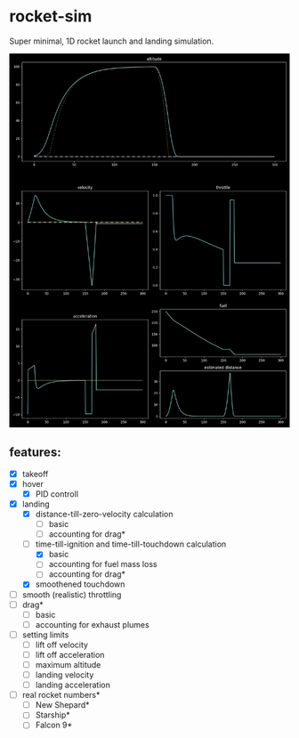 # rocket-sim

Super minimal, 1D rocket launch and landing simulation.

![a demo plot of the simulation data](/plots/fig-1609936940.png)

## features:
- [x] takeoff
- [x] hover
  - [x] PID controll
- [x] landing
  - [x] distance-till-zero-velocity calculation
    - [ ] basic
    - [ ] accounting for drag*
  - [ ] time-till-ignition and time-till-touchdown calculation
    - [x] basic
    - [ ] accounting for fuel mass loss
    - [ ] accounting for drag*
  - [x] smoothened  touchdown
- [ ] smooth (realistic) throttling
- [ ] drag*
  - [ ] basic
  - [ ] accounting for exhaust plumes
- [ ] setting limits
  - [ ] lift off velocity
  - [ ] lift off acceleration
  - [ ] maximum altitude
  - [ ] landing velocity
  - [ ] landing acceleration
- [ ] real rocket numbers*
  - [ ] New Shepard*
  - [ ] Starship*
  - [ ] Falcon 9*